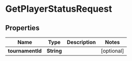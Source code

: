 

# GetPlayerStatusRequest


## Properties

| Name | Type | Description | Notes |
|------------ | ------------- | ------------- | -------------|
|**tournamentId** | **String** |  |  [optional] |



